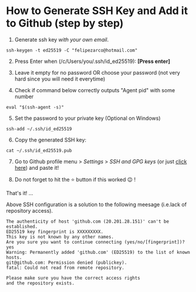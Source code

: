 # How to Generate SSH Key and Add it to Github (step by step)

1. Generate ssh key *with your own email*.
```shell
ssh-keygen -t ed25519 -C "felipezarco@hotmail.com"
``` 

2. Press Enter when
(/c/Users/you/.ssh/id_ed25519): **[Press enter]**

3. Leave it empty for no password OR choose your password (not very hard since you will need it everytime) 

4. Check if command below correctly outputs "Agent pid" with some number

```
eval "$(ssh-agent -s)"
``` 

5. Set the password to your private key (Optional on Windows)

```
ssh-add ~/.ssh/id_ed25519
``` 

6. Copy the generated SSH key:
```
cat ~/.ssh/id_ed25519.pub
```

7. Go to Github profile menu > *Settings* > *SSH and GPG keys* (or just [click here](https://github.com/settings/ssh/new)) and paste it!

8. Do not forget to hit the ⭐ button if this worked 😉 !

That's it!
...


Above SSH configuration is a solution to the following meesage (i.e.lack of repository access).

```
The authenticity of host 'github.com (20.201.28.151)' can't be established.
ED25519 key fingerprint is XXXXXXXXX.
This key is not known by any other names.
Are you sure you want to continue connecting (yes/no/[fingerprint])? yes
Warning: Permanently added 'github.com' (ED25519) to the list of known hosts.
git@github.com: Permission denied (publickey).
fatal: Could not read from remote repository.

Please make sure you have the correct access rights
and the repository exists.
```

